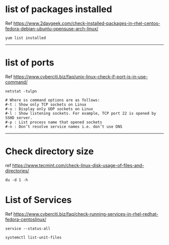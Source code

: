# list of packages installed 

Ref https://www.2daygeek.com/check-installed-packages-in-rhel-centos-fedora-debian-ubuntu-opensuse-arch-linux/

```yum list installed```

---------------------------------------------------------------------
# list of ports 
Ref https://www.cyberciti.biz/faq/unix-linux-check-if-port-is-in-use-command/

```netstat -tulpn```
```
# Where ss command options are as follows:
#-t : Show only TCP sockets on Linux
#-u : Display only UDP sockets on Linux
#-l : Show listening sockets. For example, TCP port 22 is opened by SSHD server.
#-p : List process name that opened sockets
#-n : Don’t resolve service names i.e. don’t use DNS
```
----------------------------------------------------------------
# Check directory size 
ref https://www.tecmint.com/check-linux-disk-usage-of-files-and-directories/

```du -d 1 -h ```

# List of Services 

Ref https://www.cyberciti.biz/faq/check-running-services-in-rhel-redhat-fedora-centoslinux/

```service --status-all```

```systemctl list-unit-files```
